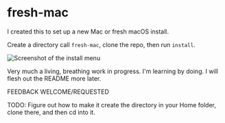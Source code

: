 # fresh-mac

I created this to set up a new Mac or fresh macOS install.

Create a directory call `fresh-mac`, clone the repo, then run `install`.

![Screenshot of the install menu](https://i.imgur.com/T8UDqE3.png)

Very much a living, breathing work in progress. I'm learning by doing. I will flesh out the README more later.

FEEDBACK WELCOME/REQUESTED

TODO:
Figure out how to make it create the directory in your Home folder, clone there, and then cd into it.
